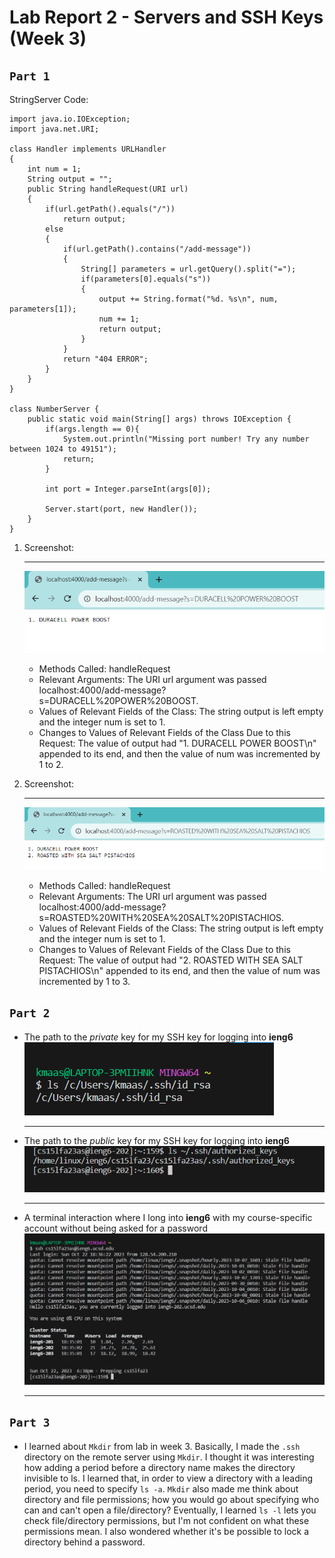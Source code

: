 # Lab Report 2 - Servers and SSH Keys (Week 3)
## `Part 1`
StringServer Code:
```
import java.io.IOException;
import java.net.URI;

class Handler implements URLHandler
{
    int num = 1;
    String output = "";
    public String handleRequest(URI url)
    {
        if(url.getPath().equals("/"))
            return output;
        else 
        {
            if(url.getPath().contains("/add-message"))
            {
                String[] parameters = url.getQuery().split("=");
                if(parameters[0].equals("s"))
                {
                    output += String.format("%d. %s\n", num, parameters[1]);
                    num += 1;
                    return output;
                }
            }
            return "404 ERROR";
        }
    }
}

class NumberServer {
    public static void main(String[] args) throws IOException {
        if(args.length == 0){
            System.out.println("Missing port number! Try any number between 1024 to 49151");
            return;
        }

        int port = Integer.parseInt(args[0]);

        Server.start(port, new Handler());
    }
}
```
1. Screenshot:  

   ***  
   
   ![Image](CSE15L_Lab2_StringSearchSSH1.PNG)
   * Methods Called: handleRequest
   * Relevant Arguments: The URI url argument was passed localhost:4000/add-message?s=DURACELL%20POWER%20BOOST.
   * Values of Relevant Fields of the Class: The string output is left empty and the integer num is set to 1.
   * Changes to Values of Relevant Fields of the Class Due to this Request: The value of output had "1. DURACELL POWER BOOST\n" appended to its end, and then the value of num was incremented by 1 to 2.
     
2. Screenshot:  
   
   ***  
   
   ![Image](CSE15L_Lab2_StringSearchSSH2.PNG)
   * Methods Called: handleRequest
   * Relevant Arguments: The URI url argument was passed localhost:4000/add-message?s=ROASTED%20WITH%20SEA%20SALT%20PISTACHIOS.
   * Values of Relevant Fields of the Class: The string output is left empty and the integer num is set to 1.
   * Changes to Values of Relevant Fields of the Class Due to this Request: The value of output had "2. ROASTED WITH SEA SALT PISTACHIOS\n" appended to its end, and then the value of num was incremented by 1 to 3.

## `Part 2`

* The path to the *private* key for my SSH key for logging into **ieng6**  
  ![Image](CSE15L_Lab2_Part21_kmaas.PNG)  
  
  ***  
  
* The path to the *public* key for my SSH key for logging into **ieng6**  
  ![Image](CSE15L_Lab2_Part23_kmaas.PNG)
  
  ***
  
* A terminal interaction where I long into **ieng6** with my course-specific account without being asked for a password  
  ![Image](CSE15L_Lab2_Part22_kmaas.PNG)
  
  ***

## `Part 3`

* I learned about `Mkdir` from lab in week 3. Basically, I made the `.ssh` directory on the remote server using `Mkdir`. I thought it was interesting how adding a period before a directory name makes the directory invisible to ls. I learned that, in order to view a directory with a leading period, you need to specify `ls -a`. `Mkdir` also made me think about directory and file permissions; how you would go about specifying who can and can't open a file/directory? Eventually, I learned `ls -l` lets you check file/directory permissions, but I'm not confident on what these permissions mean. I also wondered whether it's be possible to lock a directory behind a password.

